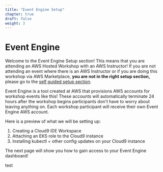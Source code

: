 ```yaml
---
title: "Event Engine Setup"
chapter: true
draft: false
weight: 3
---
```


# Event Engine

Welcome to the Event Engine Setup section! This means that you are attending an AWS Hosted Workshop with an AWS Instructor! If you are not attending an event where there is an AWS Instructor or if you are doing this workshop via AWS Marketplace, **you are not in the right setup section,** please go to the [self guided setup section](030_self_guided_setup.html"). 

Event Engine is a tool created at AWS that provisions AWS accounts for workshop events like this! These accounts will automatically terminate 24 hours after the workshop begins participants don't have to worry about leaving anything on. Each workshop participant will receive their own Event Engine AWS account. 

Here is a preview of what we will be setting up:

1. Creating a Cloud9 IDE Workspace
1. Attaching an EKS role to the Cloud9 instance
1. Installing kubectl + other config updates on your Cloud9 instance

The next page will show you how to gain access to your Event Engine dashboard!

test
